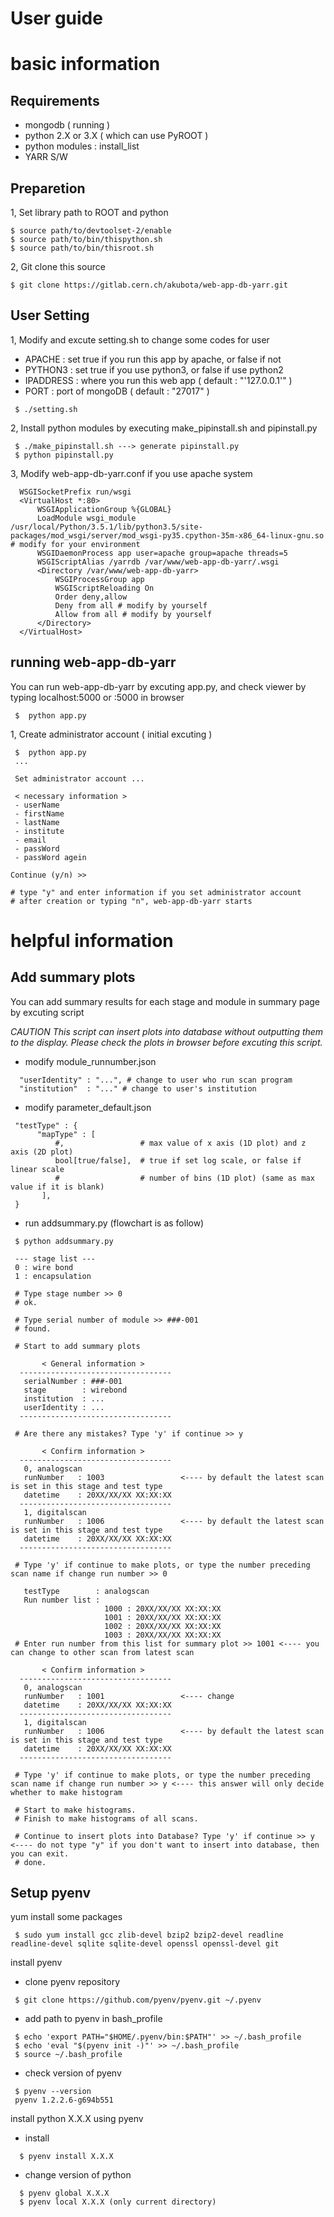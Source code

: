 # User guide 

# basic information

  ## Requirements
  
  * mongodb ( running ) 
  * python 2.X or 3.X ( which can use PyROOT )
  * python modules : install_list
  * YARR S/W
  
  ## Preparetion
  
  1, Set library path to ROOT and python
  
  ```
  $ source path/to/devtoolset-2/enable
  $ source path/to/bin/thispython.sh
  $ source path/to/bin/thisroot.sh
  ```
  
  2, Git clone this source
  
  ```
  $ git clone https://gitlab.cern.ch/akubota/web-app-db-yarr.git
  ```
  
  ## User Setting

  1, Modify and excute setting.sh to change some codes for user
  * APACHE : set true if you run this app by apache, or false if not
  * PYTHON3 : set true if you use python3, or false if use python2
  * IPADDRESS : where you run this web app ( default : "'127.0.0.1'" )
  * PORT : port of mongoDB ( default : "27017" )

  ```
   $ ./setting.sh
  ```

  2, Install python modules by executing make_pipinstall.sh and pipinstall.py

  ```
   $ ./make_pipinstall.sh ---> generate pipinstall.py
   $ python pipinstall.py 
  ```

  3, Modify web-app-db-yarr.conf if you use apache system 

  ```
    WSGISocketPrefix run/wsgi
    <VirtualHost *:80>
        WSGIApplicationGroup %{GLOBAL}
        LoadModule wsgi_module /usr/local/Python/3.5.1/lib/python3.5/site-packages/mod_wsgi/server/mod_wsgi-py35.cpython-35m-x86_64-linux-gnu.so # modify for your environment
        WSGIDaemonProcess app user=apache group=apache threads=5
        WSGIScriptAlias /yarrdb /var/www/web-app-db-yarr/.wsgi
        <Directory /var/www/web-app-db-yarr>
            WSGIProcessGroup app
            WSGIScriptReloading On
            Order deny,allow
            Deny from all # modify by yourself
            Allow from all # modify by yourself
        </Directory>
    </VirtualHost>
  ```

  ## running web-app-db-yarr

  You can run web-app-db-yarr by excuting app.py, and check viewer by typing localhost:5000 or <IPADDRESS>:5000 in browser

  ```
   $  python app.py
  ```

  1, Create administrator account ( initial excuting )

  ```
   $  python app.py
   ...
   
   Set administrator account ...
 
   < necessary information >
   - userName
   - firstName
   - lastName
   - institute
   - email
   - passWord
   - passWord agein
 
  Continue (y/n) >>

  # type "y" and enter information if you set administrator account 
  # after creation or typing "n", web-app-db-yarr starts 
  ```
  
# helpful information
  ## Add summary plots

  You can add summary results for each stage and module in summary page by excuting script

  _CAUTION_
  _This script can insert plots into database without outputting them to the display._
  _Please check the plots in browser before excuting this script._

  * modify module_runnumber.json

  ```
    "userIdentity" : "...", # change to user who run scan program
    "institution"  : "..." # change to user's institution
  ```

  * modify parameter_default.json 

  ```
   "testType" : {
        "mapType" : [
            #,                 # max value of x axis (1D plot) and z axis (2D plot)
            bool[true/false],  # true if set log scale, or false if linear scale
            #                  # number of bins (1D plot) (same as max value if it is blank)
         ],
   }
  ```

  * run addsummary.py (flowchart is as follow)

  ```
   $ python addsummary.py
   
   --- stage list ---
   0 : wire bond
   1 : encapsulation

   # Type stage number >> 0
   # ok.

   # Type serial number of module >> ###-001
   # found.

   # Start to add summary plots 
    
         < General information >       
    ---------------------------------- 
     serialNumber : ###-001
     stage        : wirebond
     institution  : ...
     userIdentity : ...
    ---------------------------------- 
 
   # Are there any mistakes? Type 'y' if continue >> y
    
         < Confirm information >       
    ---------------------------------- 
     0, analogscan
     runNumber   : 1003                 <---- by default the latest scan is set in this stage and test type
     datetime    : 20XX/XX/XX XX:XX:XX
    ----------------------------------
     1, digitalscan
     runNumber   : 1006                 <---- by default the latest scan is set in this stage and test type
     datetime    : 20XX/XX/XX XX:XX:XX
    ----------------------------------

   # Type 'y' if continue to make plots, or type the number preceding scan name if change run number >> 0 
 
     testType        : analogscan
     Run number list : 
                       1000 : 20XX/XX/XX XX:XX:XX
                       1001 : 20XX/XX/XX XX:XX:XX
                       1002 : 20XX/XX/XX XX:XX:XX
                       1003 : 20XX/XX/XX XX:XX:XX
   # Enter run number from this list for summary plot >> 1001 <---- you can change to other scan from latest scan

         < Confirm information >       
    ---------------------------------- 
     0, analogscan
     runNumber   : 1001                 <---- change
     datetime    : 20XX/XX/XX XX:XX:XX
    ----------------------------------
     1, digitalscan
     runNumber   : 1006                 <---- by default the latest scan is set in this stage and test type
     datetime    : 20XX/XX/XX XX:XX:XX
    ----------------------------------

   # Type 'y' if continue to make plots, or type the number preceding scan name if change run number >> y <---- this answer will only decide whether to make histogram
 
   # Start to make histograms.
   # Finish to make histograms of all scans.

   # Continue to insert plots into Database? Type 'y' if continue >> y <---- do not type "y" if you don't want to insert into database, then you can exit.
   # done.

  ```

  ## Setup pyenv 
  yum install some packages

  ```
   $ sudo yum install gcc zlib-devel bzip2 bzip2-devel readline readline-devel sqlite sqlite-devel openssl openssl-devel git
  ```

  install pyenv

  * clone pyenv repository

  ```
   $ git clone https://github.com/pyenv/pyenv.git ~/.pyenv
  ```

  * add path to pyenv in bash_profile

  ```
   $ echo 'export PATH="$HOME/.pyenv/bin:$PATH"' >> ~/.bash_profile
   $ echo 'eval "$(pyenv init -)"' >> ~/.bash_profile
   $ source ~/.bash_profile
  ```

  * check version of pyenv

  ```
   $ pyenv --version
   pyenv 1.2.2.6-g694b551
  ```

  install python X.X.X using pyenv

  * install

  ```
    $ pyenv install X.X.X
  ```

  + change version of python

  ```
    $ pyenv global X.X.X
    $ pyenv local X.X.X (only current directory)
  ```
  

